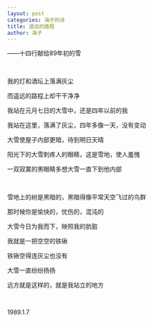 ```yaml
---
layout: post
categories: 海子的诗
title: 遥远的路程
author: 海子
---
```


——十四行献给89年初的雪

&nbsp;

我的灯和酒坛上落满灰尘

而遥远的路程上却干干净净

我站在元月七日的大雪中，还是四年以前的我

我站在这里，落满了灰尘，四年多像一天，没有变动

大雪使屋子内部更暗，待到明日天晴

阳光下的大雪刺疼人的眼睛，这是雪地，使人羞愧

一双寂寞的黑眼睛多想大雪一直下到他内部

&nbsp;

雪地上的树是黑暗的，黑暗得像平常天空飞过的鸟群

那时候你是愉快的，忧伤的，混沌的

大雪今日为我而下，映照我的肮脏

我就是一把空空的铁锹

铁锹空得连灰尘也没有

大雪一直纷纷扬扬

远方就是这样的，就是我站立的地方

&nbsp;

1989.1.7